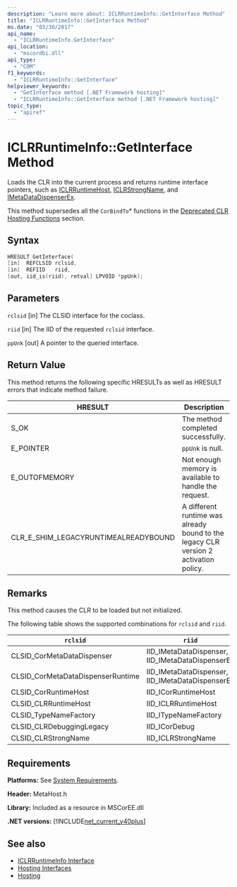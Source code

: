 ```yaml
---
description: "Learn more about: ICLRRuntimeInfo::GetInterface Method"
title: "ICLRRuntimeInfo::GetInterface Method"
ms.date: "03/30/2017"
api_name:
  - "ICLRRuntimeInfo.GetInterface"
api_location:
  - "mscordbi.dll"
api_type:
  - "COM"
f1_keywords:
  - "ICLRRuntimeInfo::GetInterface"
helpviewer_keywords:
  - "GetInterface method [.NET Framework hosting]"
  - "ICLRRuntimeInfo::GetInterface method [.NET Framework hosting]"
topic_type:
  - "apiref"
---
```

# ICLRRuntimeInfo::GetInterface Method

Loads the CLR into the current process and returns runtime interface pointers, such as [ICLRRuntimeHost](iclrruntimehost-interface.md), [ICLRStrongName](iclrstrongname-interface.md), and [IMetaDataDispenserEx](../metadata/imetadatadispenser-interface.md).

 This method supersedes all the `CorBindTo`* functions in the [Deprecated CLR Hosting Functions](deprecated-clr-hosting-functions.md) section.

## Syntax

```cpp
HRESULT GetInterface(
[in]  REFCLSID rclsid,
[in]  REFIID   riid,
[out, iid_is(riid), retval] LPVOID *ppUnk);
```

## Parameters

 `rclsid`
 [in] The CLSID interface for the coclass.

 `riid`
 [in] The IID of the requested `rclsid` interface.

 `ppUnk`
 [out] A pointer to the queried interface.

## Return Value

 This method returns the following specific HRESULTs as well as HRESULT errors that indicate method failure.

|HRESULT|Description|
|-------------|-----------------|
|S_OK|The method completed successfully.|
|E_POINTER|`ppUnk` is null.|
|E_OUTOFMEMORY|Not enough memory is available to handle the request.|
|CLR_E_SHIM_LEGACYRUNTIMEALREADYBOUND|A different runtime was already bound to the legacy CLR version 2 activation policy.|

## Remarks

 This method causes the CLR to be loaded but not initialized.

 The following table shows the supported combinations for `rclsid` and `riid`.

|`rclsid`|`riid`|
|--------------|------------|
|CLSID_CorMetaDataDispenser|IID_IMetaDataDispenser, IID_IMetaDataDispenserEx|
|CLSID_CorMetaDataDispenserRuntime|IID_IMetaDataDispenser, IID_IMetaDataDispenserEx|
|CLSID_CorRuntimeHost|IID_ICorRuntimeHost|
|CLSID_CLRRuntimeHost|IID_ICLRRuntimeHost|
|CLSID_TypeNameFactory|IID_ITypeNameFactory|
|CLSID_CLRDebuggingLegacy|IID_ICorDebug|
|CLSID_CLRStrongName|IID_ICLRStrongName|

## Requirements

 **Platforms:** See [System Requirements](../../../framework/get-started/system-requirements.md).

 **Header:** MetaHost.h

 **Library:** Included as a resource in MSCorEE.dll

 **.NET versions:** [!INCLUDE[net_current_v40plus](../../../../includes/net-current-v40plus-md.md)]

## See also

- [ICLRRuntimeInfo Interface](iclrruntimeinfo-interface.md)
- [Hosting Interfaces](hosting-interfaces.md)
- [Hosting](index.md)
